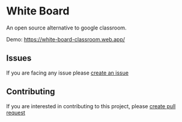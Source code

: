 # White Board

An open source alternative to google classroom.

Demo: https://white-board-classroom.web.app/

## Issues

If you are facing any issue please [create an issue](https://github.com/thtauhid/white-board/issues/new)

## Contributing

If you are interested in contributing to this project, please [create pull request](https://github.com/thtauhid/white-board/pulls)

